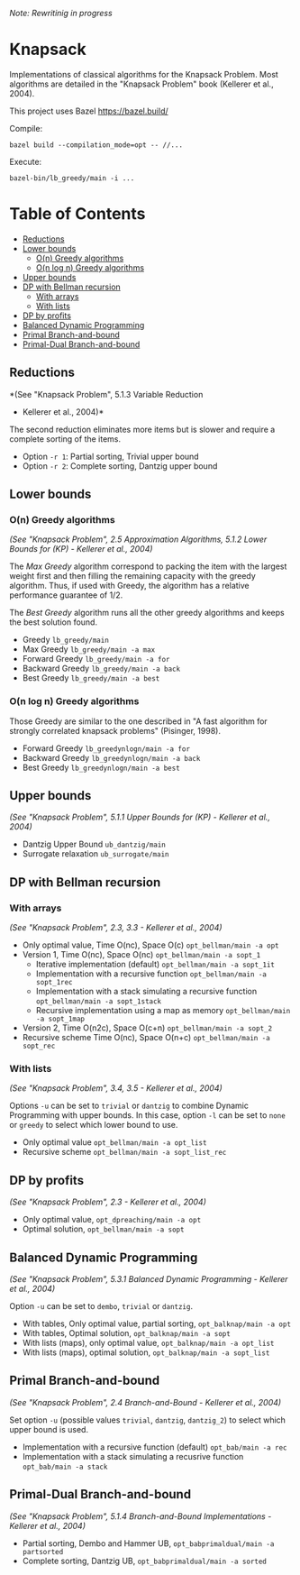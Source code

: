 *Note: Rewritinig in progress*

# Knapsack

Implementations of classical algorithms for the Knapsack Problem. Most algorithms are detailed in the "Knapsack Problem" book (Kellerer et al., 2004).

This project uses Bazel https://bazel.build/

Compile:
```
bazel build --compilation_mode=opt -- //...
```

Execute:
```
bazel-bin/lb_greedy/main -i ...
```

Table of Contents
=================

  * [Reductions](#reductions)
  * [Lower bounds](#lower-bounds)
     * [O(n) Greedy algorithms](#on-greedy-algorithms)
     * [O(n log n) Greedy algorithms](#on-log-n-greedy-algorithms)
  * [Upper bounds](#upper-bounds)
  * [DP with Bellman recursion](#dp-with-bellman-recursion)
     * [With arrays](#with-arrays)
     * [With lists](#with-lists)
  * [DP by profits](#dp-by-profits)
  * [Balanced Dynamic Programming](#balanced-dynamic-programming)
  * [Primal Branch-and-bound](#primal-branch-and-bound)
  * [Primal-Dual Branch-and-bound](#primal-dual-branch-and-bound)

## Reductions

*(See "Knapsack Problem",
5.1.3 Variable Reduction
- Kellerer et al., 2004)*

The second reduction eliminates more items but is slower and require a complete
sorting of the items.

- Option `-r 1`: Partial sorting, Trivial upper bound
- Option `-r 2`: Complete sorting, Dantzig upper bound


## Lower bounds

### O(n) Greedy algorithms

*(See "Knapsack Problem",
2.5 Approximation Algorithms,
5.1.2 Lower Bounds for (KP) - Kellerer et al., 2004)*

The *Max Greedy* algorithm correspond to packing the item with the largest
weight first and then filling the remaining capacity with the greedy algorithm.
Thus, if used with Greedy, the algorithm has a relative performance guarantee of
1/2.

The *Best Greedy* algorithm runs all the other greedy algorithms and keeps the
best solution found.

- Greedy `lb_greedy/main`
- Max Greedy `lb_greedy/main -a max`
- Forward Greedy `lb_greedy/main -a for`
- Backward Greedy `lb_greedy/main -a back`
- Best Greedy `lb_greedy/main -a best`

### O(n log n) Greedy algorithms

Those Greedy are similar to the one described in "A fast algorithm for strongly
correlated knapsack problems" (Pisinger, 1998).

- Forward Greedy `lb_greedynlogn/main -a for`
- Backward Greedy `lb_greedynlogn/main -a back`
- Best Greedy `lb_greedynlogn/main -a best`

## Upper bounds

*(See "Knapsack Problem", 5.1.1 Upper Bounds for (KP) - Kellerer et al., 2004)*

- Dantzig Upper Bound `ub_dantzig/main`
- Surrogate relaxation `ub_surrogate/main`

## DP with Bellman recursion

### With arrays

*(See "Knapsack Problem", 2.3, 3.3 - Kellerer et al., 2004)*

- Only optimal value, Time O(nc), Space O(c) `opt_bellman/main -a opt`
- Version 1, Time O(nc), Space O(nc) `opt_bellman/main -a sopt_1`
  - Iterative implementation (default) `opt_bellman/main -a sopt_1it`
  - Implementation with a recursive function `opt_bellman/main -a sopt_1rec`
  - Implementation with a stack simulating a recursive function `opt_bellman/main -a sopt_1stack`
  - Recursive implementation using a map as memory `opt_bellman/main -a sopt_1map`
- Version 2, Time O(n2c), Space O(c+n) `opt_bellman/main -a sopt_2`
- Recursive scheme Time O(nc), Space O(n+c) `opt_bellman/main -a sopt_rec`

### With lists

*(See "Knapsack Problem", 3.4, 3.5 - Kellerer et al., 2004)*

Options `-u` can be set to `trivial` or `dantzig` to combine Dynamic Programming
with upper bounds. In this case, option `-l` can be set to `none` or `greedy` to
select which lower bound to use.

- Only optimal value `opt_bellman/main -a opt_list`
- Recursive scheme `opt_bellman/main -a sopt_list_rec`

## DP by profits

*(See "Knapsack Problem", 2.3 - Kellerer et al., 2004)*

- Only optimal value, `opt_dpreaching/main -a opt`
- Optimal solution, `opt_bellman/main -a sopt`

## Balanced Dynamic Programming

*(See "Knapsack Problem", 5.3.1 Balanced Dynamic Programming - Kellerer et al., 2004)*

Option `-u` can be set to `dembo`, `trivial` or `dantzig`.

- With tables, Only optimal value, partial sorting, `opt_balknap/main -a opt`
- With tables, Optimal solution, `opt_balknap/main -a sopt`
- With lists (maps), only optimal value, `opt_balknap/main -a opt_list`
- With lists (maps), optimal solution, `opt_balknap/main -a sopt_list`

## Primal Branch-and-bound

*(See "Knapsack Problem", 2.4 Branch-and-Bound - Kellerer et al., 2004)*

Set option `-u` (possible values `trivial`, `dantzig`, `dantzig_2`) to select
which upper bound is used.

- Implementation with a recursive function (default) `opt_bab/main -a rec`
- Implementation with a stack simulating a recusrive function `opt_bab/main -a stack`

## Primal-Dual Branch-and-bound

*(See "Knapsack Problem", 5.1.4 Branch-and-Bound Implementations - Kellerer et al., 2004)*

- Partial sorting, Dembo and Hammer UB, `opt_babprimaldual/main -a partsorted`
- Complete sorting, Dantzig UB, `opt_babprimaldual/main -a sorted`

